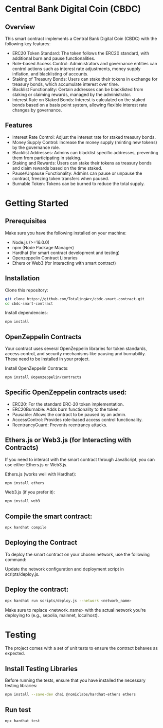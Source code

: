 # Central Bank Digital Coin (CBDC)

## Overview
This smart contract implements a Central Bank Digital Coin (CBDC) with the following key features:

- ERC20 Token Standard: The token follows the ERC20 standard, with additional burn and pause functionalities.
- Role-based Access Control: Administrators and governance entities can control actions such as interest rate adjustments, money supply inflation, and blacklisting of accounts.
- Staking of Treasury Bonds: Users can stake their tokens in exchange for treasury bonds, which accumulate interest over time.
- Blacklist Functionality: Certain addresses can be blacklisted from staking or claiming rewards, managed by the administrator.
- Interest Rate on Staked Bonds: Interest is calculated on the staked bonds based on a basis point system, allowing flexible interest rate changes by governance.

## Features
- Interest Rate Control: Adjust the interest rate for staked treasury bonds.
- Money Supply Control: Increase the money supply (minting new tokens) by the governance role.
- Blacklist Addresses: Admins can blacklist specific addresses, preventing them from participating in staking.
- Staking and Rewards: Users can stake their tokens as treasury bonds and claim rewards based on the time staked.
- Pause/Unpause Functionality: Admins can pause or unpause the contract, freezing token transfers when paused.
- Burnable Token: Tokens can be burned to reduce the total supply.


# Getting Started
## Prerequisites
Make sure you have the following installed on your machine:

- Node.js (>=16.0.0)
- npm (Node Package Manager)
- Hardhat (for smart contract development and testing)
- Openzeppelin Contract Libraries
- Ethers or Web3 (for interacting with smart contract)

## Installation
Clone this repository:

```bash
git clone https://github.com/TotalingArc/cbdc-smart-contract.git
cd cbdc-smart-contract
```

Install dependencies:

```bash
npm install
```
## OpenZeppelin Contracts
Your contract uses several OpenZeppelin libraries for token standards, access control, and security mechanisms like pausing and burnability. These need to be installed in your project.

Install OpenZeppelin Contracts:

```bash
npm install @openzeppelin/contracts
```
## Specific OpenZeppelin contracts used:

- ERC20: For the standard ERC-20 token implementation.
- ERC20Burnable: Adds burn functionality to the token.
- Pausable: Allows the contract to be paused by an admin.
- AccessControl: Provides role-based access control functionality.
- ReentrancyGuard: Prevents reentrancy attacks.

## Ethers.js or Web3.js (for Interacting with Contracts)
If you need to interact with the smart contract through JavaScript, you can use either Ethers.js or Web3.js.

Ethers.js (works well with Hardhat):

```bash
npm install ethers
```
Web3.js (if you prefer it):

```bash
npm install web3
```

## Compile the smart contract:

``` bash
npx hardhat compile
```
## Deploying the Contract
To deploy the smart contract on your chosen network, use the following command:

Update the network configuration and deployment script in scripts/deploy.js.

## Deploy the contract:

```bash
npx hardhat run scripts/deploy.js --network <network_name>
```

Make sure to replace <network_name> with the actual network you're deploying to (e.g., sepolia, mainnet, localhost).

# Testing
The project comes with a set of unit tests to ensure the contract behaves as expected. 

## Install Testing Libraries
Before running the tests, ensure that you have installed the necessary testing libraries:

```bash
npm install --save-dev chai @nomiclabs/hardhat-ethers ethers
```

## Run test

```bash
npx hardhat test
```


